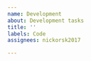 ```yaml
---
name: Development
about: Development tasks
title: ''
labels: Code
assignees: nickorsk2017

---
```



